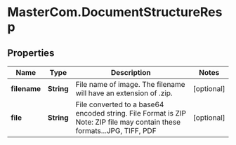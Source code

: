 # MasterCom.DocumentStructureResp

## Properties

Name | Type | Description | Notes
------------ | ------------- | ------------- | -------------
**filename** | **String** | File name of image.  The filename will have an extension of .zip. | [optional] 
**file** | **String** | File converted to a base64 encoded string.  File Format is ZIP  Note: ZIP file may contain these formats...JPG, TIFF, PDF | [optional] 


